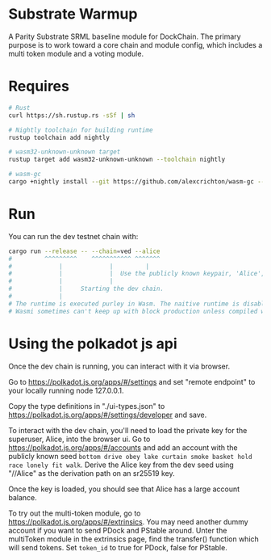# Substrate Warmup

A Parity Substrate SRML baseline module for DockChain. The primary purpose is to work toward a core
chain and module config, which includes a multi token module and a voting module.

# Requires

```bash
# Rust
curl https://sh.rustup.rs -sSf | sh

# Nightly toolchain for building runtime
rustup toolchain add nightly

# wasm32-unknown-unknown target
rustup target add wasm32-unknown-unknown --toolchain nightly

# wasm-gc
cargo +nightly install --git https://github.com/alexcrichton/wasm-gc --force
```

# Run

You can run the dev testnet chain with:

```bash
cargo run --release -- --chain=ved --alice
#         ^^^^^^^^^    ^^^^^^^^^^^ ^^^^^^^
#             |             |         |
#             |             |  Use the publicly known keypair, 'Alice', to produce blocks.
#             |             |
#             |     Starting the dev chain.
#             |
# The runtime is executed purley in Wasm. The naitive runtime is disabled for this chain.
# Wasmi sometimes can't keep up with block production unless compiled with optimizations.
```

# Using the polkadot js api

Once the dev chain is running, you can interact with it via browser.

Go to https://polkadot.js.org/apps/#/settings and set "remote endpoint" to your locally running node 127.0.0.1.

Copy the type definitions in "./ui-types.json" to https://polkadot.js.org/apps/#/settings/developer and save.

To interact with the dev chain, you'll need to load the private key for the superuser, Alice, into the browser ui.
Go to https://polkadot.js.org/apps/#/accounts and add an account with the publicly known seed
`bottom drive obey lake curtain smoke basket hold race lonely fit walk`. Derive the Alice key from the dev seed
using "//Alice" as the derivation path on an sr25519 key.

Once the key is loaded, you should see that Alice has a large account balance.

To try out the multi-token module, go to https://polkadot.js.org/apps/#/extrinsics. You may need another dummy
account if you want to send PDock and PStable around. Unter the multiToken module in the extrinsics page, find
the transfer() function which will send tokens. Set `token_id` to true for PDock, false for PStable.
